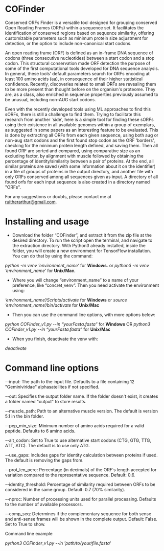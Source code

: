 # COFinder
Conserved ORFs Finder is a versatile tool designed for grouping conserved Open Reading Frames (ORFs) within a sequence set. It facilitates the identification of conserved regions based on sequence similarity, offering customizable parameters such as minimum protein size adjustment for detection, or the option to include non-canonical start codons. 

An open reading frame (ORF) is defined as an in-frame DNA sequence of codons (three consecutive nucleotides) between a start codon and a stop codon. This structural conservation made ORF detection the purpose of some of the first computational tools developed for DNA sequence analysis. In general, these tools' default parameters search for ORFs encoding at least 100 amino acids (aa), in consequence of their higher statistical confidence.
Recently, discoveries related to small ORFs are revealing them to be more present than thought before on the organism's proteome. They are, as a class, also enriched in sequence properties previously assumed to be unusual, including non-AUG start codons. 

Even with the recently developed tools using ML approaches to find this sORFs, there is still a challenge to find them. Trying to facilitate this research from another 'side', here is a simple tool for finding these sORFs using their existence in all available genomes within a group of exemplars, as suggested in some papers as an interesting feature to be evaluated. This is done by extracting all ORFs from each given sequence, using both aug or non-aug start codons and the first found stop codon as the ORF 'borders', checking for the minimum protein length defined, and saving them. Then all found ORF are sorted and compared, using comparative size as an excluding factor, by alignment with muscle followed by obtaining the percentage of identity/similarity between a pair of proteins. At the end, all similar proteins are saved (with some information about it on the identifier) in a file of groups of proteins in the output directory, and another file with only ORFs conserved among all sequences given as input. A directory of all found orfs for each input sequence is also created in a directory named "ORFs".

For any suggestions or doubts, please contact me at ruitherarthur@gmail.com.

# Installing and usage
*  Download the folder “COFinder”, and extract it from the zip file at the desired directory. To run the script open the terminal, and navigate to the extraction directory. With Python3 already installed, inside the folder, you will create a new environment for TensorFlow installation. You can do that by using the command:

*python -m venv ’environment_name’* for **Windows**. or *python3 -m venv ’environment_name’* for **Unix/Mac**.

*  Where you will change “environment_name” to a name of your preference, like “concret_venv”. Then you need activate the environment using:

*’environment_name’/Scripts/activate* for **Windows** or *source ’environment_name’/bin/activate* for **Unix/Mac**

*  Then you can use the command line options, with more options below:

*python COFinder_v1.py --in “yourFasta.fasta”* for **Windows** OR *python3 COFinder_v1.py --in “yourFasta.fasta”* for **Unix/Mac**

*  When you finish, deactivate the venv with:

*deactivate*

# Command line options

--input: The path to the input file. Defaults to a file containing 12 "Geminiviridae" alphasatellites if not specified.

--out: Specifies the output folder name. If the folder doesn't exist, it creates a folder named "output" to store results.

--muscle_path: Path to an alternative muscle version. The default is version 5.1 in the bin folder.

--pep_min_size: Minimum number of amino acids required for a valid peptide. Defaults to 6 amino acids.

--alt_codon: Set to True to use alternative start codons (CTG, GTG, TTG, ATT, ATC). The default is to use only ATG.

--use_gaps: Includes gaps for identity calculation between proteins if used. The default is removing the gaps from.

--prot_len_perc: Percentage (in decimals) of the ORF's length accepted for variation compared to the representative sequence. Default: 0.6.

--identity_threshold: Percentage of similarity required between ORFs to be considered in the same group. Default: 0.7 (70% similarity).

--nproc: Number of processing units used for parallel processing. Defaults to the number of available processors.

--comp_seq: Determines if the complementary sequence for both sense and anti-sense frames will be shown in the complete output. Default: False. Set to True to show.

Command line example

*python3 COFinder_v1.py --in ’path/to/your/file.fasta’*
